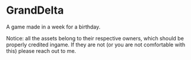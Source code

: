 # GrandDelta
A game made in a week for a birthday.

Notice: all the assets belong to their respective owners, which should be properly credited ingame. If they are not (or you are not comfortable with this) please reach out to me.
